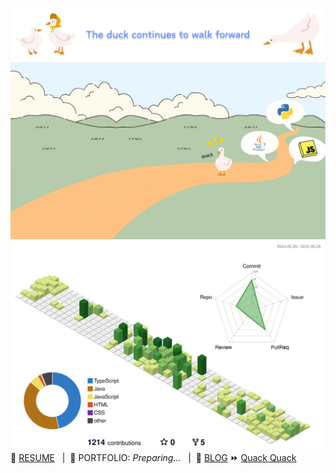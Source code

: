 ![Banner](banner.png "Banner")
![Roadmap](roadmap.png "Roadmap")
![](./profile-3d-contrib/profile-green-animate.svg)
🔗 [RESUME](https://drive.google.com/file/d/1JLWZKy2hs1ldckMiTm03B5ANwZIxyYCP/view?usp=drive_link) &nbsp;&nbsp;|&nbsp; 🔧 PORTFOLIO: *Preparing...* &nbsp;&nbsp;| &nbsp;📝 [BLOG](https://blog.naver.com/eggzuxi99) ⏩ [Quack Quack](https://eggzuxi.github.io/)

<!--
**eggzuxi/eggzuxi** is a ✨ _special_ ✨ repository because its `README.md` (this file) appears on your GitHub profile.

Here are some ideas to get you started:

- 🔭 I’m currently working on ...
- 🌱 I’m currently learning ...
- 👯 I’m looking to collaborate on ...
- 🤔 I’m looking for help with ...
- 💬 Ask me about ...
- 📫 How to reach me: ...
- 😄 Pronouns: ...
- ⚡ Fun fact: ...
-->

